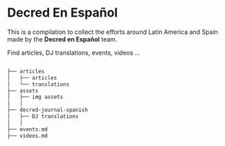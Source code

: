 # Decred En Español

This is a compilation to collect the efforts around Latin America and Spain made by the **Decred en Español** team.

Find articles, DJ translations, events, videos ...

```bash

├── articles
│   ├── articles
│   └── translations
├── assets
│   ├── img assets
│   │  
├── decred-journal-spanish
│   ├── DJ translations
│   │
├── events.md
├── videos.md

```

